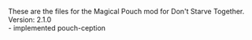 These are the files for the Magical Pouch mod for Don't Starve Together.  
Version: 2.1.0  
    - implemented pouch-ception
